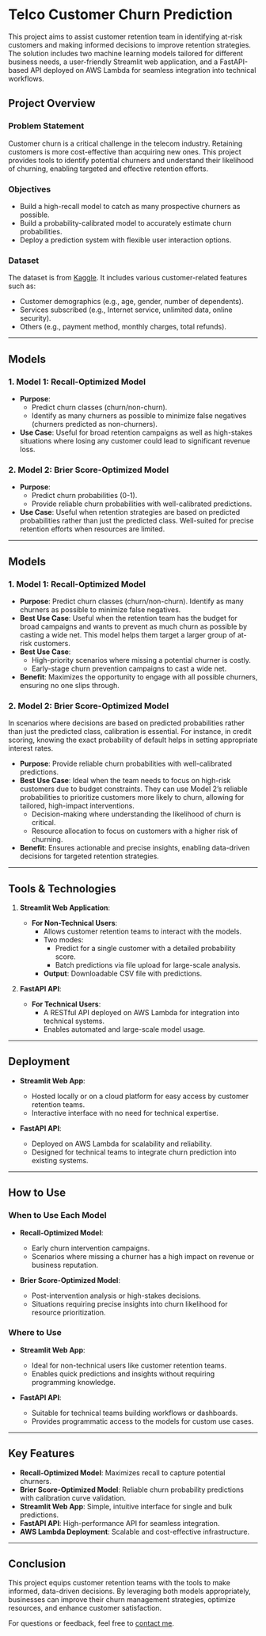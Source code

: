 # Telco Customer Churn Prediction

This project aims to assist customer retention team in identifying at-risk customers and making informed decisions to improve retention strategies. The solution includes two machine learning models tailored for different business needs, a user-friendly Streamlit web application, and a FastAPI-based API deployed on AWS Lambda for seamless integration into technical workflows.

## Project Overview

### Problem Statement
Customer churn is a critical challenge in the telecom industry. Retaining customers is more cost-effective than acquiring new ones. This project provides tools to identify potential churners and understand their likelihood of churning, enabling targeted and effective retention efforts.

### Objectives
- Build a high-recall model to catch as many prospective churners as possible.
- Build a probability-calibrated model to accurately estimate churn probabilities.
- Deploy a prediction system with flexible user interaction options.

### Dataset
The dataset is from [Kaggle](https://www.kaggle.com/datasets/johnflag/jb-link-telco-customer-churn). It includes various customer-related features such as:
- Customer demographics (e.g., age, gender, number of dependents).
- Services subscribed (e.g., Internet service, unlimited data, online security).
- Others (e.g., payment method, monthly charges, total refunds).

---

## Models

### 1. **Model 1: Recall-Optimized Model**
- **Purpose**:
  - Predict churn classes (churn/non-churn).
  - Identify as many churners as possible to minimize false negatives (churners predicted as non-churners).
- **Use Case**: Useful for broad retention campaigns as well as high-stakes situations where losing any customer could lead to significant revenue loss.

### 2. **Model 2: Brier Score-Optimized Model**
- **Purpose**:
  - Predict churn probabilities (0-1).
  - Provide reliable churn probabilities with well-calibrated predictions.
- **Use Case**: Useful when retention strategies are based on predicted probabilities rather than just the predicted class. Well-suited for precise retention efforts when resources are limited.


---
## Models

### 1. **Model 1: Recall-Optimized Model**
- **Purpose**: Predict churn classes (churn/non-churn). Identify as many churners as possible to minimize false negatives.
- **Best Use Case**: Useful when the retention team has the budget for broad campaigns and wants to prevent as much churn as possible by casting a wide net. This model helps them target a larger group of at-risk customers. 
- **Best Use Case**: 
  - High-priority scenarios where missing a potential churner is costly.
  - Early-stage churn prevention campaigns to cast a wide net.
- **Benefit**: Maximizes the opportunity to engage with all possible churners, ensuring no one slips through.

### 2. **Model 2: Brier Score-Optimized Model**
In scenarios where decisions are based on predicted probabilities rather than just the predicted class, calibration is essential. For instance, in credit scoring, knowing the exact probability of default helps in setting appropriate interest rates.
- **Purpose**: Provide reliable churn probabilities with well-calibrated predictions.
- **Best Use Case**: Ideal when the team needs to focus on high-risk customers due to budget constraints. They can use Model 2’s reliable probabilities to prioritize customers more likely to churn, allowing for tailored, high-impact interventions.
  - Decision-making where understanding the likelihood of churn is critical.
  - Resource allocation to focus on customers with a higher risk of churning.
- **Benefit**: Ensures actionable and precise insights, enabling data-driven decisions for targeted retention strategies.

---
## Tools & Technologies

1. **Streamlit Web Application**: 
   - **For Non-Technical Users**: 
     - Allows customer retention teams to interact with the models.
     - Two modes:
       - Predict for a single customer with a detailed probability score.
       - Batch predictions via file upload for large-scale analysis.
     - **Output**: Downloadable CSV file with predictions.

2. **FastAPI API**:
   - **For Technical Users**:
     - A RESTful API deployed on AWS Lambda for integration into technical systems.
     - Enables automated and large-scale model usage.

---

## Deployment

- **Streamlit Web App**:
  - Hosted locally or on a cloud platform for easy access by customer retention teams.
  - Interactive interface with no need for technical expertise.

- **FastAPI API**:
  - Deployed on AWS Lambda for scalability and reliability.
  - Designed for technical teams to integrate churn prediction into existing systems.

---

## How to Use

### When to Use Each Model
- **Recall-Optimized Model**:
  - Early churn intervention campaigns.
  - Scenarios where missing a churner has a high impact on revenue or business reputation.

- **Brier Score-Optimized Model**:
  - Post-intervention analysis or high-stakes decisions.
  - Situations requiring precise insights into churn likelihood for resource prioritization.

### Where to Use
- **Streamlit Web App**:
  - Ideal for non-technical users like customer retention teams.
  - Enables quick predictions and insights without requiring programming knowledge.

- **FastAPI API**:
  - Suitable for technical teams building workflows or dashboards.
  - Provides programmatic access to the models for custom use cases.

---

## Key Features

- **Recall-Optimized Model**: Maximizes recall to capture potential churners.
- **Brier Score-Optimized Model**: Reliable churn probability predictions with calibration curve validation.
- **Streamlit Web App**: Simple, intuitive interface for single and bulk predictions.
- **FastAPI API**: High-performance API for seamless integration.
- **AWS Lambda Deployment**: Scalable and cost-effective infrastructure.

---

## Conclusion

This project equips customer retention teams with the tools to make informed, data-driven decisions. By leveraging both models appropriately, businesses can improve their churn management strategies, optimize resources, and enhance customer satisfaction.

For questions or feedback, feel free to [contact me](mailto:your-email@example.com).
